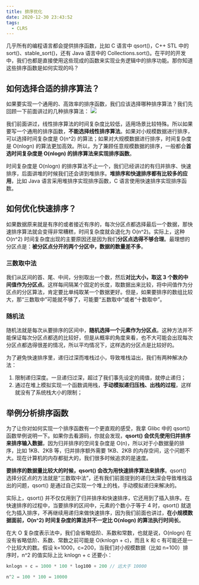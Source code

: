 ```yaml
---
title: 排序优化
date: 2020-12-30 23:43:52
tags:
  - CLRS
---
```

几乎所有的编程语言都会提供排序函数，比如 C 语言中 qsort()，C++ STL 中的 sort()、stable_sort()，还有 Java 语言中的 Collections.sort()。在平时的开发中，我们也都是直接使用这些现成的函数来实现业务逻辑中的排序功能。那你知道这些排序函数是如何实现的吗？

## 如何选择合适的排序算法？
如果要实现一个通用的、高效率的排序函数，我们应该选择哪种排序算法？我们先回顾一下前面讲过的几种排序算法：
![](https://raw.githubusercontent.com/necusjz/p/master/CLRS/geek/67.png)

我们前面讲过，线性排序算法的时间复杂度比较低，适用场景比较特殊。所以如果要写一个通用的排序函数，**不能选择线性排序算法**。如果对小规模数据进行排序，可以选择时间复杂度是 O(n^2) 的算法；如果对大规模数据进行排序，时间复杂度是 O(nlogn) 的算法更加高效。所以，为了兼顾任意规模数据的排序，一般都会**首选时间复杂度是 O(nlogn) 的排序算法来实现排序函数**。
<!--more-->

时间复杂度是 O(nlogn) 的排序算法不止一个，我们已经讲过的有归并排序、快速排序，后面讲堆的时候我们还会讲到堆排序。**堆排序和快速排序都有比较多的应用**，比如 Java 语言采用堆排序实现排序函数，C 语言使用快速排序实现排序函数。

## 如何优化快速排序？
如果数据原来就是有序的或者接近有序的，每次分区点都选择最后一个数据，那快速排序算法就会变得非常糟糕，时间复杂度就会退化为 O(n^2)。实际上，这种 O(n^2) 时间复杂度出现的主要原因还是因为我们**分区点选得不够合理**。最理想的分区点是：**被分区点分开的两个分区中，数据的数量差不多**。

### 三数取中法
我们从区间的首、尾、中间，分别取出一个数，然后**对比大小，取这 3 个数的中间值作为分区点**。这样每间隔某个固定的长度，取数据出来比较，将中间值作为分区点的分区算法，肯定要比单纯取某一个数据更好。但是，如果要排序的数组比较大，那“三数取中”可能就不够了，可能要“五数取中”或者“十数取中”。

### 随机法
随机法就是每次从要排序的区间中，**随机选择一个元素作为分区点**。这种方法并不能保证每次分区点都选的比较好，但是从概率的角度来看，也不大可能会出现每次分区点都选得很差的情况，所以平均情况下，这样选的分区点是比较好的。

为了避免快速排序里，递归过深而堆栈过小，导致堆栈溢出，我们有两种解决办法：
1. 限制递归深度。一旦递归过深，超过了我们事先设定的阈值，就停止递归；
2. 通过在堆上模拟实现一个函数调用栈，**手动模拟递归压栈、出栈的过程**，这样就没有了系统栈大小的限制；

## 举例分析排序函数
为了让你对如何实现一个排序函数有一个更直观的感受，我拿 Glibc 中的 qsort() 函数举例说明一下。如果你去看源码，你就会发现，**qsort() 会优先使用归并排序来排序输入数据**，因为归并排序的空间复杂度是 O(n)，所以对于小数据量的排序，比如 1KB、2KB 等，归并排序额外需要 1KB、2KB 的内存空间，这个问题不大。现在计算机的内存都挺大的，我们很多时候追求的是速度。

**要排序的数据量比较大的时候，qsort() 会改为用快速排序算法来排序**。qsort() 选择分区点的方法就是“三数取中法”，还有我们前面提到的递归太深会导致堆栈溢出的问题，qsort() 是通过自己实现一个堆上的栈，手动模拟递归来解决的。

实际上，qsort() 并不仅仅用到了归并排序和快速排序，它还用到了插入排序。在快速排序的过程中，当要排序的区间中，元素的个数小于等于 4 时，qsort() 就退化为插入排序，不再继续用递归来做快速排序，因为我们前面也讲过，**在小规模数据面前，O(n^2) 时间复杂度的算法并不一定比 O(nlogn) 的算法执行时间长**。

在大 O 复杂度表示法中，我们会省略低阶、系数和常数，也就是说，O(nlogn) 在没有省略低阶、系数、常数之前可能是 O(knlogn + c)，而且 k 和 c 有可能还是一个比较大的数。假设 k=1000，c=200，当我们对小规模数据（比如 n=100）排序时，n^2 的值实际上比 knlogn + c 还要小：
```cpp
knlogn + c = 1000 * 100 * log100 + 200 // 远大于 10000

n^2 = 100 * 100 = 10000
```
